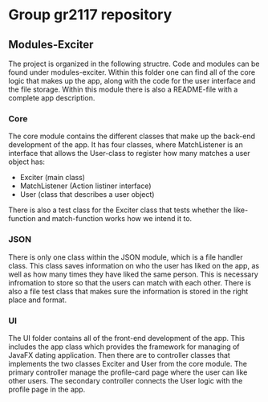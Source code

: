 # Group gr2117 repository

## Modules-Exciter
The project is organized in the following structre. Code and modules can be found under modules-exciter. Within this folder one can find all of the core logic that makes up the app, along with the code for the user interface and the file storage. Within this module there is also a README-file with a complete app description.

### Core
The core module contains the different classes that make up the back-end development of the app. It has four classes, where MatchListener is an interface that allows the User-class to register how many matches a user object has:
- Exciter (main class)
- MatchListener (Action listiner interface)
- User (class that describes a user object)

There is also a test class for the Exciter class that tests whether the like-function and match-function works how we intend it to. 

### JSON
There is only one class within the JSON module, which is a file handler class. This class saves information on who the user has liked on the app, as well as how many times they have liked the same person. This is necessary infromation to store so that the users can match with each other. There is also a file test class that makes sure the information is stored in the right place and format. 

### UI
The UI folder contains all of the front-end development of the app. This includes the app class which provides the framework for managing of JavaFX dating application. Then there are to controller classes that implements the two classes Exciter and User from the core module. The primary controller manage the profile-card page where the user can like other users. The secondary controller connects the User logic with the profile page in the app. 
